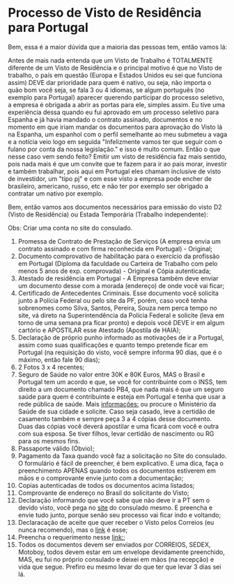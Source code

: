 
# Processo de Visto de Residência para Portugal

Bem, essa é a maior dúvida que a maioria das pessoas tem, então vamos lá:

Antes de mais nada entenda que um Visto de Trabalho é TOTALMENTE diferente de um Visto de Residência e o principal motivo é que no Visto de trabalho, o país em questão (Europa e Estados Unidos eu sei que funciona assim) DEVE dar prioridade para quem é nativo, ou seja, não importa o quão bom você seja, se fala 3 ou 4 idiomas, se algum português (no exemplo para Portugal) aparecer querendo participar do processo seletivo, a empresa é obrigada a abrir as portas para ele, simples assim. Eu tive uma experiência dessa quando eu fui aprovado em um processo seletivo para Espanha e já havia mandado o contrato assinado, documentos e no momento em que iriam mandar os documentos para aprovação do Visto lá na Espanha, um espanhol com o perfil semelhante ao meu submeteu a vaga e a notícia veio logo em seguida "Infelizmente vamos ter que seguir com o fulano por conta da nossa legislação." e isso é muito comum.
Então o que nesse caso vem sendo feito? Emitir um visto de residência faz mais sentido, pois nada mais é que um convite que te fazem para ir ao país morar, investir e também trabalhar, pois aqui em Portugal eles chamam inclusive de visto de investidor, um "tipo pj" e com esse visto a empresa pode encher de brasileiro, americano, russo, etc e não ter por exemplo ser obrigado a contratar um nativo por exemplo.

Bem, então vamos aos documentos necessários para emissão do visto D2 (Visto de Residência) ou Estada Temporária (Trabalho independente):

Obs: Criar uma conta no site do consulado.

1) Promessa de Contrato de Prestação de Serviços (A empresa envia um contrato assinado e com firma reconhecida em Portugal) - Original;
2) Documento comprovativo de habilitação para o exercício da profissão em Portugal (Diploma da faculdade ou Carteira de Trabalho com pelo menos 5 anos de exp.  comprovada) - Original e Cópia autenticada;
3) Atestado de residência em Portugal - A Empresa também deve enviar um documento desse com a morada (endereço) de onde você vai ficar;
4) Certificado de Antecedentes Criminais. Esse documento você solicita junto a Polícia Federal ou pelo site da PF, porém, caso você tenha sobrenomes como Silva, Santos, Pereira, Souza nem perca tempo no site, vá direto na Superintendência da Polícia Federal e solicite (leva em torno de uma semana pra ficar pronto) e depois você DEVE ir em algum cartório e APOSTILAR esse Atestado (Apostila de HAIA);
5) Declaração de próprio punho informado as motivações de ir a Portugal, assim como suas qualificações e quanto tempo pretende ficar em Portugal (na requisição do visto, você sempre informa 90 dias, que é o máximo, então fale 90 dias);
6) 2 Fotos 3 x 4 recentes;
7) Seguro de Saúde no valor entre 30K e 80K Euros, MAS o Brasil e Portugal tem um acordo e que, se você for contribuinte com o INSS, tem direito a um documento chamado PB4, que nada mais é que um seguro saúde para quem é contribuinte e esteja em Portugal e tenha que usar a rede pública de saúde. Mais [informações:](http://porto.itamaraty.gov.br/pt-br/atestado_de_direito_a_assistencia_medica_%28pb-4%29.xml) ou procure o Ministério da Saúde de sua cidade e solicite. Caso seja casado, leve a certidão de casamento também e sempre peça 3 a 4 cópias desse documento. Duas das cópias você deverá apostilar e uma ficará com você e outra com sua esposa. Se tiver filhos, levar certidão de nascimento ou RG para os mesmos fins.
8) Passaporte válido (Óbvio);
9) Pagamento da Taxa quando você faz a solicitação no Site do consulado. O formulário é fácil de preencher, é bem explicativo. E uma dica, faça o preenchimento APENAS quando todos os documentos estiverem em mãos e o comprovante envie junto com a documentação;
10) Copias autenticadas de todos os documentos acima listados;
11) Comprovante de endereço no Brasil do solicitante do Visto;
12) Declaração informando que você sabe que não deve ir a PT sem o devido visto, você pega no [site](http://consuladoportugalsp.org.br/servicos/declaracao_paravistos_expulsao.htm) do consulado mesmo. E preencha e envie tudo junto, porque senão seu processo vai ficar indo e voltando;
13) Declaracação de aceite que quer receber o Visto pelos Correios (eu nunca recomendo), mas o [link](http://consuladoportugalsp.org.br/wp-content/uploads/2014/08/DECLARA%C3%87%C3%83OENVIO-PASSAPORTE-VISTOS.doc) é esse;
14) Preencha o requerimento nesse [link:](http://consuladoportugalsp.org.br/intra-manager/service?f=visto-estada-temporaria);
15) Todos os documentos devem ser enviados por CORREIOS, SEDEX, Motoboy, todos devem estar em um envelope devidamente preenchido, MAS, eu fui no próprio consulado e deixei em mãos (na recepção) e vida que segue. Prefiro eu mesmo levar do que ter que levar 3 dias sei lá.
